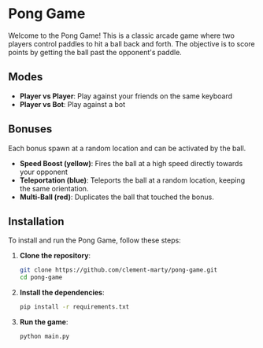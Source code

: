 # Pong Game

Welcome to the Pong Game! This is a classic arcade game where two players control paddles to hit a ball back and forth. The objective is to score points by getting the ball past the opponent's paddle.

## Modes

- **Player vs Player**: Play against your friends on the same keyboard
- **Player vs Bot**: Play against a bot

## Bonuses
Each bonus spawn at a random location and can be activated by the ball.

- **Speed Boost (yellow)**: Fires the ball at a high speed directly towards your opponent
- **Teleportation (blue)**: Teleports the ball at a random location, keeping the same orientation.
- **Multi-Ball (red)**: Duplicates the ball that touched the bonus.


## Installation

To install and run the Pong Game, follow these steps:

1. **Clone the repository**:
    ```bash
    git clone https://github.com/clement-marty/pong-game.git
    cd pong-game
    ```

2. **Install the dependencies**:
    ```bash
    pip install -r requirements.txt
    ```

4. **Run the game**:
    ```bash
    python main.py
    ```